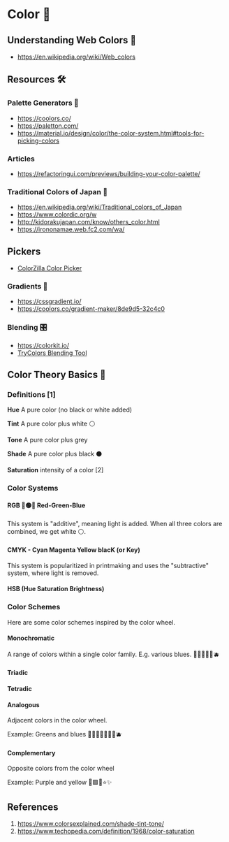 # Color 🌈

## Understanding Web Colors 🤔

- https://en.wikipedia.org/wiki/Web_colors

## Resources 🛠️
### Palette Generators 🎨

- https://coolors.co/
- https://paletton.com/
- https://material.io/design/color/the-color-system.html#tools-for-picking-colors


### Articles
- https://refactoringui.com/previews/building-your-color-palette/

### Traditional Colors of Japan 🏯
- https://en.wikipedia.org/wiki/Traditional_colors_of_Japan
- https://www.colordic.org/w
- http://kidorakujapan.com/know/others_color.html
- https://irononamae.web.fc2.com/wa/

## Pickers
- [ColorZilla Color Picker](https://www.colorzilla.com/)


### Gradients 📐
- https://cssgradient.io/
- https://coolors.co/gradient-maker/8de9d5-32c4c0

### Blending 🎛️

- https://colorkit.io/
- [TryColors Blending Tool](https://trycolors.com/)


## Color Theory Basics 🌈

### Definitions [1]

**Hue** 
A pure color (no black or white added)

**Tint**
A pure color plus white ⚪️

**Tone**
A pure color plus grey 

**Shade**
A pure color plus black ⚫️

**Saturation**
intensity of a color [2]

### Color Systems

#### RGB 🔴🟢🔵 Red-Green-Blue

This system is "additive", meaning light is added. When all three colors are combined, we get white ⚪️.

#### CMYK - Cyan Magenta Yellow blacK (or Key)

This system is popularitized in printmaking and uses the "subtractive" system, where light is removed.

#### HSB (Hue Saturation Brightness)

### Color Schemes

Here are some color schemes inspired by the color wheel.

#### Monochromatic

A range of colors within a single color family. E.g. various blues.
🔵📘🚙💙🐋🫐

#### Triadic


#### Tetradic

#### Analogous

Adjacent colors in the color wheel. 

Example: Greens and blues
💚🍏🐉🔵🚙💙🐋🫐

#### Complementary

Opposite colors from the color wheel

Example: Purple and yellow
💜🟪💛⭐️✨


## References
1. https://www.colorsexplained.com/shade-tint-tone/
2. https://www.techopedia.com/definition/1968/color-saturation
